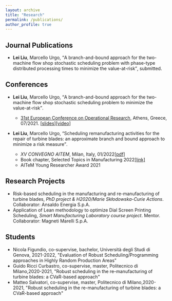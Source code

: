 ```yaml
---
layout: archive
title: "Research"
permalink: /publications/
author_profile: true
---
```


## Journal Publications
* **Lei Liu**, Marcello Urgo, <q>A branch-and-bound approach for the two-machine flow shop stochastic scheduling problem with phase-type distributed processing times to minimize the value-at-risk</q>, submitted.

## Conferences

* **Lei Liu**, Marcello Urgo, <q>A branch-and-bound approach for the two-machine flow shop stochastic scheduling problem to minimize the value-at-risk</q>.
  - [31st European Conference on Operational Research](https://euro2021athens.com/), Athens, Greece, 07/2021. [\[slides\]](/lei_liu.github.io/files/EURO2021Lei.pdf)[\[video\]](https://www.youtube.com/watch?v=JlzkkG4Bkoo)

* **Lei Liu**, Marcello Urgo, <q>Scheduling remanufacturing activities for the repair of turbine blades: an approximate branch and bound approach to minimize a risk measure</q>.
  - _XV CONVEGNO AITEM_, Milan, Italy, 01/2022[\[pdf\]](/lei_liu.github.io/files/XV_AITEM_LeiLIU.pdf)  
  - Book chapter, Selected Topics in Manufacturing 2022[[link]](https://doi.org/10.1007/978-3-030-82627-7_3)
  - AITeM Young Researcher Award 2021

## Research Projects

* Risk-based scheduling in the manufacturing and re-manufacturing of turbine blades, _PhD project & H2020/Marie Skłodowska-Curie Actions_. Collaborator: Ansaldo Energia S.p.A.
* Application of Lean methodology to optimize Dial Screen Printing Scheduling, _Smart Manufacturing Laboratory course project_. Mentor. Collaborator: Magneti Marelli S.p.A.


## Students
* Nicola Figundio, co-supervise, bachelor, Università degli Studi di Genova, 2021-2022, "Evaluation of Robust Scheduling/Programming approaches in Highly Random Production Areas"
* Guido Ricci Curbastro, co-supervise, master, Politecnico di Milano,2020-2021, "Robust scheduling in the re-manufacturing of turbine blades: a CVaR-based approach"
* Matteo Salvatori, co-supervise, master, Politecnico di Milano,2020-2021, "Robust scheduling in the re-manufacturing of turbine blades: a CVaR-based approach"
